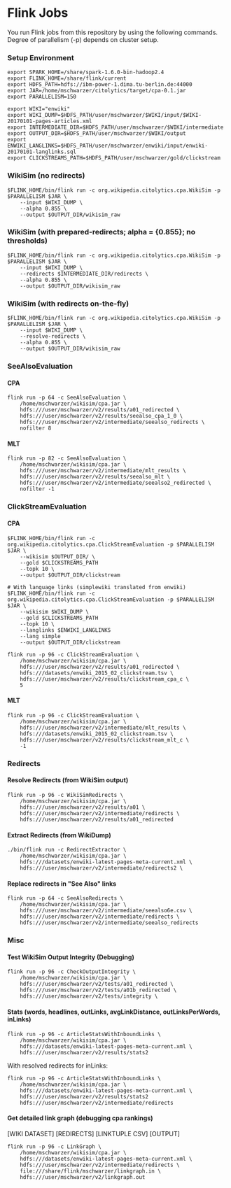 Flink Jobs
================================

You run Flink jobs from this repository by using the following commands. Degree of parallelism (-p) depends on cluster setup.

### Setup Environment

    export SPARK_HOME=/share/spark-1.6.0-bin-hadoop2.4
    export FLINK_HOME=/share/flink/current
    export HDFS_PATH=hdfs://ibm-power-1.dima.tu-berlin.de:44000
    export JAR=/home/mschwarzer/citolytics/target/cpa-0.1.jar
    export PARALLELISM=150
        
    export WIKI="enwiki"
    export WIKI_DUMP=$HDFS_PATH/user/mschwarzer/$WIKI/input/$WIKI-20170101-pages-articles.xml
    export INTERMEDIATE_DIR=$HDFS_PATH/user/mschwarzer/$WIKI/intermediate
    export OUTPUT_DIR=$HDFS_PATH/user/mschwarzer/$WIKI/output
    export ENWIKI_LANGLINKS=$HDFS_PATH/user/mschwarzer/enwiki/input/enwiki-20170101-langlinks.sql
    export CLICKSTREAMS_PATH=$HDFS_PATH/user/mschwarzer/gold/clickstream
    
### WikiSim (no redirects)

    $FLINK_HOME/bin/flink run -c org.wikipedia.citolytics.cpa.WikiSim -p $PARALLELISM $JAR \
        --input $WIKI_DUMP \
        --alpha 0.855 \
        --output $OUTPUT_DIR/wikisim_raw
        
### WikiSim (with prepared-redirects; alpha = {0.855}; no thresholds)

    $FLINK_HOME/bin/flink run -c org.wikipedia.citolytics.cpa.WikiSim -p $PARALLELISM $JAR \
        --input $WIKI_DUMP \
        --redirects $INTERMEDIATE_DIR/redirects \
        --alpha 0.855 \
        --output $OUTPUT_DIR/wikisim_raw
        
### WikiSim (with redirects on-the-fly)

    $FLINK_HOME/bin/flink run -c org.wikipedia.citolytics.cpa.WikiSim -p $PARALLELISM $JAR \
        --input $WIKI_DUMP \
        --resolve-redirects \
        --alpha 0.855 \
        --output $OUTPUT_DIR/wikisim_raw
        
### SeeAlsoEvaluation

#### CPA
```
flink run -p 64 -c SeeAlsoEvaluation \
    /home/mschwarzer/wikisim/cpa.jar \
    hdfs:///user/mschwarzer/v2/results/a01_redirected \
    hdfs:///user/mschwarzer/v2/results/seealso_cpa_1_0 \
    hdfs:///user/mschwarzer/v2/intermediate/seealso_redirects \
    nofilter 8
```

#### MLT
```
flink run -p 82 -c SeeAlsoEvaluation \
    /home/mschwarzer/wikisim/cpa.jar \
    hdfs:///user/mschwarzer/v2/intermediate/mlt_results \
    hdfs:///user/mschwarzer/v2/results/seealso_mlt \
    hdfs:///user/mschwarzer/v2/intermediate/seealso2_redirected \
    nofilter -1
```

### ClickStreamEvaluation

#### CPA
   
    $FLINK_HOME/bin/flink run -c org.wikipedia.citolytics.cpa.ClickStreamEvaluation -p $PARALLELISM $JAR \
        --wikisim $OUTPUT_DIR/ \
        --gold $CLICKSTREAMS_PATH
        --topk 10 \
        --output $OUTPUT_DIR/clickstream
            
    # With language links (simplewiki translated from enwiki)
    $FLINK_HOME/bin/flink run -c org.wikipedia.citolytics.cpa.ClickStreamEvaluation -p $PARALLELISM $JAR \
        --wikisim $WIKI_DUMP \
        --gold $CLICKSTREAMS_PATH
        --topk 10 \
        --langlinks $ENWIKI_LANGLINKS
        --lang simple
        --output $OUTPUT_DIR/clickstream
       
```
flink run -p 96 -c ClickStreamEvaluation \
    /home/mschwarzer/wikisim/cpa.jar \
    hdfs:///user/mschwarzer/v2/results/a01_redirected \
    hdfs:///datasets/enwiki_2015_02_clickstream.tsv \
    hdfs:///user/mschwarzer/v2/results/clickstream_cpa_c \
    5
```

#### MLT
```
flink run -p 96 -c ClickStreamEvaluation \
    /home/mschwarzer/wikisim/cpa.jar \
    hdfs:///user/mschwarzer/v2/intermediate/mlt_results \
    hdfs:///datasets/enwiki_2015_02_clickstream.tsv \
    hdfs:///user/mschwarzer/v2/results/clickstream_mlt_c \
    -1
```

### Redirects

#### Resolve Redirects (from WikiSim output)

```
flink run -p 96 -c WikiSimRedirects \
    /home/mschwarzer/wikisim/cpa.jar \
    hdfs:///user/mschwarzer/v2/results/a01 \
    hdfs:///user/mschwarzer/v2/intermediate/redirects \
    hdfs:///user/mschwarzer/v2/results/a01_redirected
```

#### Extract Redirects (from WikiDump)

```
./bin/flink run -c RedirectExtractor \
    /home/mschwarzer/wikisim/cpa.jar \
    hdfs:///datasets/enwiki-latest-pages-meta-current.xml \
    hdfs:///user/mschwarzer/v2/intermediate/redirects2 \
```

#### Replace redirects in "See Also" links
```
flink run -p 64 -c SeeAlsoRedirects \
    /home/mschwarzer/wikisim/cpa.jar \
    hdfs:///user/mschwarzer/v2/intermediate/seealso6e.csv \
    hdfs:///user/mschwarzer/v2/intermediate/redirects \
    hdfs:///user/mschwarzer/v2/intermediate/seealso_redirects
```

### Misc

#### Test WikiSim Output Integrity (Debugging)
```
flink run -p 96 -c CheckOutputIntegrity \
    /home/mschwarzer/wikisim/cpa.jar \
    hdfs:///user/mschwarzer/v2/tests/a01_redirected \
    hdfs:///user/mschwarzer/v2/tests/a01b_redirected \
    hdfs:///user/mschwarzer/v2/tests/integrity \
```

#### Stats (words, headlines, outLinks, avgLinkDistance, outLinksPerWords, inLinks)
```
flink run -p 96 -c ArticleStatsWithInboundLinks \
    /home/mschwarzer/wikisim/cpa.jar \
    hdfs:///datasets/enwiki-latest-pages-meta-current.xml \
    hdfs:///user/mschwarzer/v2/results/stats2
```

With resolved redirects for inLinks:

```
flink run -p 96 -c ArticleStatsWithInboundLinks \
    /home/mschwarzer/wikisim/cpa.jar \
    hdfs:///datasets/enwiki-latest-pages-meta-current.xml \
    hdfs:///user/mschwarzer/v2/results/stats2
    hdfs:///user/mschwarzer/v2/intermediate/redirects
```

#### Get detailed link graph (debugging cpa rankings)

[WIKI DATASET] [REDIRECTS] [LINKTUPLE CSV] [OUTPUT]

```
flink run -p 96 -c LinkGraph \
    /home/mschwarzer/wikisim/cpa.jar \
    hdfs:///datasets/enwiki-latest-pages-meta-current.xml \
    hdfs:///user/mschwarzer/v2/intermediate/redirects \
    file:///share/flink/mschwarzer/linkgraph.in \
    hdfs:///user/mschwarzer/v2/linkgraph.out
```    
    

    
  